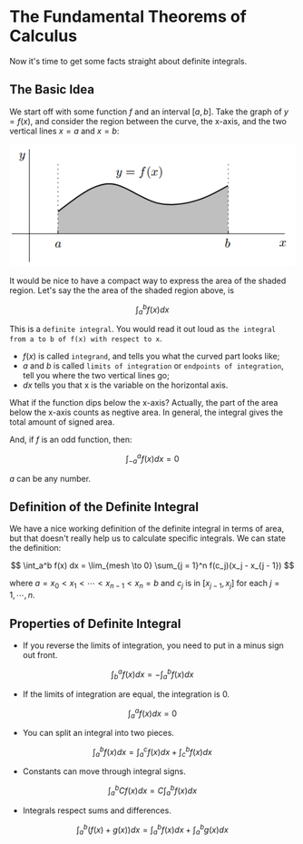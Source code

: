 # The Fundamental Theorems of Calculus

Now it's time to get some facts straight about definite integrals.

## The Basic Idea
We start off with some function $f$ and an interval $[a, b]$. Take the graph of $y = f(x)$, and consider the region between the curve, the x-axis, and the two vertical lines $x = a$ and $x = b$:

![definition](images/integral/definition.png)

It would be nice to have a compact way to express the area of the shaded region. Let's say the the area of the shaded region above, is

$$
\int_{a}^b f(x)dx
$$

This is a `definite integral`. You would read it out loud as `the integral from a to b of f(x) with respect to x`.

- $f(x)$ is called `integrand`, and tells you what the curved part looks like;
- $a$ and $b$ is called `limits of integration` or `endpoints of integration`, tell you where the two vertical lines go;
- $dx$ tells you that x is the variable on the horizontal axis.

What if the function dips below the x-axis? Actually, the part of the area below the x-axis counts as negtive area. In general, the integral gives the total amount of signed area.

And, if $f$ is an odd function, then:

$$
\int_{-a}^a f(x) dx = 0
$$

$a$ can be any number.

## Definition of the Definite Integral
We have a nice working definition of the definite integral in terms of area, but that doesn't really help us to calculate specific integrals. We can state the definition:

$$
\int_a^b f(x) dx = \lim_{mesh \to 0} \sum_{j = 1}^n f(c_j)(x_j - x_{j - 1})
$$

where $a = x_0 < x_1 < \cdots < x_{n - 1} < x_n = b$ and $c_j$ is in $[x_{j - 1}, x_j]$ for each $j = 1, \cdots, n$.

## Properties of Definite Integral

- If you reverse the limits of integration, you need to put in a minus sign out front.

$$
\int_{b}^{a} f(x) dx = -\int_{a}^{b} f(x) dx
$$

- If the limits of integration are equal, the integration is 0.

$$
\int_{a}^{a} f(x) dx = 0
$$

- You can split an integral into two pieces.

$$
\int_{a}^{b} f(x) dx = \int_{a}^{c} f(x) dx + \int_{c}^{b} f(x) dx
$$

- Constants can move through integral signs.

$$
\int_{a}^{b} C f(x) dx = C \int_{a}^{b} f(x) dx
$$

- Integrals respect sums and differences.

$$
\int_{a}^{b} (f(x) + g(x)) dx = \int_{a}^{b} f(x) dx + \int_{a}^{b} g(x) dx
$$
